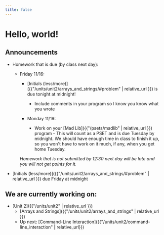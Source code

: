 ```yaml
---
title: false
---
```


# Hello, world!

## Announcements

  - Homework that is due (by class next day):
    - Friday 11/16:
      - [Initials (less/more)]({{"/units/unit2/arrays_and_strings/#problem" | relative_url }}) is due tonight at midnight!
        - Include comments in your program so I know you know what you wrote

      - Monday 11/19:
        - Work on your [Mad Lib]({{"/psets/madlib" | relative_url }}) program - This will count as a PSET and is due Tuesday by midnight. We should have enough time in class to finish it up, so you won't have to work on it much, if any, when you get home Tuesday.

      *Homework that is not submitted by 12:30 next day will be late and you will not get points for it.*

  -  [Initials (less/more)]({{"/units/unit2/arrays_and_strings/#problem" | relative_url }}) due Friday at midnight

## We are currently working on:
* [Unit 2]({{"/units/unit2" | relative_url }})
  * [Arrays and Strings]({{"/units/unit2/arrays_and_strings" | relative_url }})
  * Up next: [Command-Line Interaction]({{"/units/unit2/command-line_interaction" | relative_url}})


<!--
This is CS50 AP, Harvard University's introduction to the intellectual enterprises of computer science and the art of programming for students in high school, which satisfies the College Board's new AP CS Principles curriculum framework.
-->
<!--
<iframe src="https://www.youtube.com/embed/tZxLMIk_SaY?playlist=GAB6Gm7pTTA"></iframe>
-->

